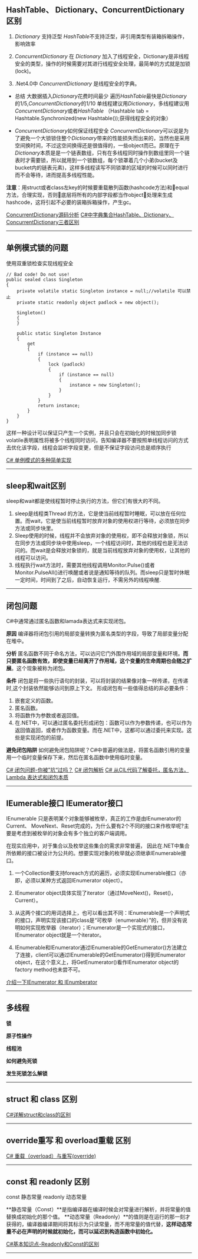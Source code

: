 ## HashTable、 Dictionary、ConcurrentDictionary区别

1. *Dictionary* 支持泛型 
    *HashTable*不支持泛型，非引用类型有装箱拆箱操作，影响效率
2. *ConcurrentDictionary* 在 *Dictionary* 加入了线程安全，Dictionary是非线程安全的类型，操作的时候需要对其进行线程安全处理，最简单的方式就是加锁(lock)。 

3. .Net4.0中 *ConcurrentDictionary* 是线程安全的字典。

+ 总结
    大数据插入*Dictionary*花费时间最少
    遍历*HashTable*最快是*Dictionary*的1/5,*ConcurrentDictionary*的1/10
    单线程建议用*Dictionary*，多线程建议用*ConcurrentDictionary*或者*HashTable*
    （Hashtable tab = Hashtable.Synchronized(new Hashtable());获得线程安全的对象）

+ *ConcurrentDictionary*如何保证线程安全
*ConcurrentDictionary*可以说是为了避免一个大锁锁住整个*Dictionary*带来的性能损失而出来的，当然也是采用空间换时间，不过这空间换得还是很值得的，一些object而已。原理在于*Dictionary*本质是是一个链表数组，只有在多线程同时操作到数组里同一个链表时才需要锁，所以就用到一个锁数组，每个锁罩着几个小弟(bucket及bucket内的链表元素)，这样多线程读写不同锁罩的区域的时候可以同时进行而不会等待，进而提高多线程性能。  

**注意**：用struct或者class左key的时候要重载散列函数(hashcode方法)和equal方法，合理实现，否则底层将所有的内部字段都当作object处理来生成hashcode，这将引起不必要的装箱拆箱操作，产生gc。

> 
[ConcurrentDictionary源码分析](https://www.cnblogs.com/brookshi/p/5583892.html)
[C#中字典集合HashTable、Dictionary、ConcurrentDictionary三者区别](https://blog.csdn.net/yinghuolsx/article/details/72952857)
******

## 单例模式锁的问题
使用双重锁检查实现线程安全
```
// Bad code! Do not use!
public sealed class Singleton
{
    private volatile static Singleton instance = null;//volatile 可以禁止
    private static readonly object padlock = new object();

    Singleton()
    {
    }

    public static Singleton Instance
    {
        get
        {
            if (instance == null)
            {
                lock (padlock)
                {
                    if (instance == null)
                    {
                        instance = new Singleton();
                    }
                }
            }
            return instance;
        }
    }
}
```  
这样一种设计可以保证只产生一个实例，并且只会在初始化的时候加同步锁
volatile表明属性将被多个线程同时访问，告知编译器不要按照单线程访问的方式去优化该字段，线程会监听字段变更，但是不保证字段访问总是顺序执行  

[C# 单例模式的多种简单实现](https://www.cnblogs.com/zh7791/p/7930342.html)  

******  

## sleep和wait区别  

sleep和wait都是使线程暂时停止执行的方法，但它们有很大的不同。

1. sleep是线程类Thread 的方法，它是使当前线程暂时睡眠，可以放在任何位置。而wait，它是使当前线程暂时放弃对象的使用权进行等待，必须放在同步方法或同步块里。
2. Sleep使用的时候，线程并不会放弃对象的使用权，即不会释放对象锁，所以在同步方法或同步块中使用sleep，一个线程访问时，其他的线程也是无法访问的。而wait是会释放对象锁的，就是当前线程放弃对象的使用权，让其他的线程可以访问。
3. 线程执行wait方法时，需要其他线程调用Monitor.Pulse()或者Monitor.PulseAll()进行唤醒或者说是通知等待的队列。而sleep只是暂时休眠一定时间，时间到了之后，自动恢复运行，不需另外的线程唤醒.  

******  

## 闭包问题  

C#中通常通过匿名函数和lamada表达式来实现闭包。

**原因**
编译器将闭包引用的局部变量转换为匿名类型的字段，导致了局部变量分配在堆中。

**分析**
匿名函数不同于命名方法，可以访问它门外围作用域的局部变量和环境。**而只要匿名函数有效，即使变量已经离开了作用域，这个变量的生命周期也会随之扩展**。这个现象被称为闭包。

**条件**
闭包是将一些执行语句的封装，可以将封装的结果像对象一样传递，在传递时,这个封装依然能够访问到原上下文。 
形成闭包有一些值得总结的非必要条件： 
1. 嵌套定义的函数。 
2. 匿名函数。 
3. 将函数作为参数或者返回值。 
4. 在.NET中，可以通过匿名委托形成闭包：函数可以作为参数传递，也可以作为返回值返回，或者作为函数变量。而在.NET中，这都可以通过委托来实现。这些是实现闭包的前提。

**避免闭包陷阱**
如何避免闭包陷阱呢？C#中普遍的做法是，将匿名函数引用的变量用一个临时变量保存下来，然后在匿名函数中使用临时变量。

[C# 闭包问题-你被”坑“过吗？](https://www.cnblogs.com/HQFZ/p/4903400.html)
[C# 闭包解析](https://blog.csdn.net/cjolj/article/details/60868305)
[C# 从CIL代码了解委托，匿名方法，Lambda 表达式和闭包本质](http://www.cnblogs.com/max198727/p/3436220.html)

******  

##  IEumerable接口 IEumerator接口 

IEnumerable 只是表明某个对象能够被枚举，真正的工作是由IEnumerator的Current、 MoveNext、Reset完成的，为什么要有2个不同的接口来作枚举呢?主要是考虑到被枚举的对象会有多个独立的客户端调用。

在现实应用中，对于集合以及枚举这些集合的需求非常普遍， 因此在.NET中集合所依赖的接口被设计为公共的。想要实现对象的枚举就必须继承IEnumerable接口。

1. 一个Collection要支持foreach方式的遍历，必须实现IEnumerable接口（亦即，必须以某种方式返回IEnumerator object）。

2. IEnumerator object具体实现了iterator（通过MoveNext()，Reset()，Current）。

3. 从这两个接口的用词选择上，也可以看出其不同：IEnumerable是一个声明式的接口，声明实现该接口的class是“可枚举（enumerable）”的，但并没有说明如何实现枚举器（iterator）；IEnumerator是一个实现式的接口，IEnumerator object就是一个iterator。

4. IEnumerable和IEnumerator通过IEnumerable的GetEnumerator()方法建立了连接，client可以通过IEnumerable的GetEnumerator()得到IEnumerator object，在这个意义上，将GetEnumerator()看作IEnumerator object的factory method也未尝不可。

[介绍一下IEnumerator 和 IEnumberator](https://www.jobui.com/mianshiti/it/sharp/4414/)

******  

## 多线程  

**锁**

**原子性操作** 

**线程池**

**如何避免死锁** 

**发生死锁怎么解锁**  

******  

## struct 和 class 区别

[C#详解struct和class的区别](https://blog.csdn.net/qiaoquan3/article/details/51234208)

******  

## override重写 和 overload重载 区别

[C# 重载（overload）与重写(override)](https://blog.csdn.net/yl2isoft/article/details/16369291)

******  

## const 和 readonly 区别

const 静态常量
readonly 动态常量

**静态常量（Const）**是指编译器在编译时候会对常量进行解析，并将常量的值替换成初始化的那个值。
**动态常量（Readonly）**的值则是在运行的那一刻才获得的，编译器编译期间将其标示为只读常量，而不用常量的值代替，**这样动态常量不必在声明的时候就初始化，而可以延迟到构造函数中初始化。** 

[C#基本知识点-Readonly和Const的区别](https://www.cnblogs.com/daidaibao/p/4214268.html)
******
